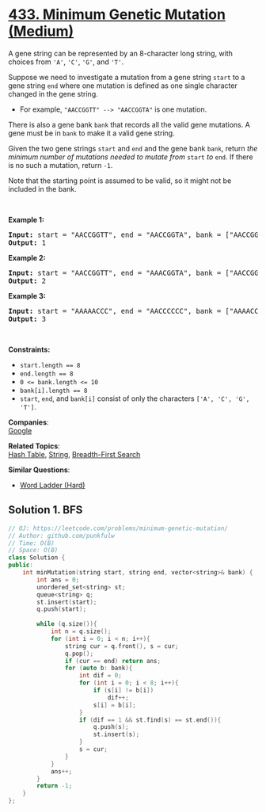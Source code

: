 # [433. Minimum Genetic Mutation (Medium)](https://leetcode.com/problems/minimum-genetic-mutation/)

<p>A gene string can be represented by an 8-character long string, with choices from <code>'A'</code>, <code>'C'</code>, <code>'G'</code>, and <code>'T'</code>.</p>

<p>Suppose we need to investigate a mutation from a gene string <code>start</code> to a gene string <code>end</code> where one mutation is defined as one single character changed in the gene string.</p>

<ul>
	<li>For example, <code>"AACCGGTT" --&gt; "AACCGGTA"</code> is one mutation.</li>
</ul>

<p>There is also a gene bank <code>bank</code> that records all the valid gene mutations. A gene must be in <code>bank</code> to make it a valid gene string.</p>

<p>Given the two gene strings <code>start</code> and <code>end</code> and the gene bank <code>bank</code>, return <em>the minimum number of mutations needed to mutate from </em><code>start</code><em> to </em><code>end</code>. If there is no such a mutation, return <code>-1</code>.</p>

<p>Note that the starting point is assumed to be valid, so it might not be included in the bank.</p>

<p>&nbsp;</p>
<p><strong>Example 1:</strong></p>

<pre><strong>Input:</strong> start = "AACCGGTT", end = "AACCGGTA", bank = ["AACCGGTA"]
<strong>Output:</strong> 1
</pre>

<p><strong>Example 2:</strong></p>

<pre><strong>Input:</strong> start = "AACCGGTT", end = "AAACGGTA", bank = ["AACCGGTA","AACCGCTA","AAACGGTA"]
<strong>Output:</strong> 2
</pre>

<p><strong>Example 3:</strong></p>

<pre><strong>Input:</strong> start = "AAAAACCC", end = "AACCCCCC", bank = ["AAAACCCC","AAACCCCC","AACCCCCC"]
<strong>Output:</strong> 3
</pre>

<p>&nbsp;</p>
<p><strong>Constraints:</strong></p>

<ul>
	<li><code>start.length == 8</code></li>
	<li><code>end.length == 8</code></li>
	<li><code>0 &lt;= bank.length &lt;= 10</code></li>
	<li><code>bank[i].length == 8</code></li>
	<li><code>start</code>, <code>end</code>, and <code>bank[i]</code> consist of only the characters <code>['A', 'C', 'G', 'T']</code>.</li>
</ul>


**Companies**:  
[Google](https://leetcode.com/company/google)

**Related Topics**:  
[Hash Table](https://leetcode.com/tag/hash-table/), [String](https://leetcode.com/tag/string/), [Breadth-First Search](https://leetcode.com/tag/breadth-first-search/)

**Similar Questions**:
* [Word Ladder (Hard)](https://leetcode.com/problems/word-ladder/)

## Solution 1. BFS

```cpp
// OJ: https://leetcode.com/problems/minimum-genetic-mutation/
// Author: github.com/punkfulw
// Time: O(B) 
// Space: O(B)
class Solution {
public:
    int minMutation(string start, string end, vector<string>& bank) {
        int ans = 0;
        unordered_set<string> st;
        queue<string> q;
        st.insert(start);
        q.push(start);
        
        while (q.size()){
            int n = q.size();
            for (int i = 0; i < n; i++){
                string cur = q.front(), s = cur;
                q.pop();
                if (cur == end) return ans;
                for (auto b: bank){
                    int dif = 0;
                    for (int i = 0; i < 8; i++){
                        if (s[i] != b[i])
                            dif++;
                        s[i] = b[i];
                    }
                    if (dif == 1 && st.find(s) == st.end()){
                        q.push(s);
                        st.insert(s);
                    }
                    s = cur;
                }
            }
            ans++;
        }
        return -1;
    }
};
```
